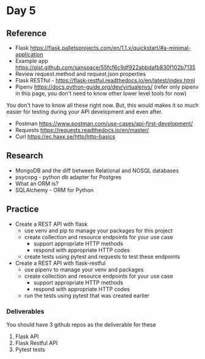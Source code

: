 # Day 5

## Reference

  - Flask https://flask.palletsprojects.com/en/1.1.x/quickstart/#a-minimal-application
  - Example app https://gist.github.com/sanspace/55fcf6c9df922abbdafb830f102b7135
  - Review request.method and request.json properties
  - Flask RESTful - https://flask-restful.readthedocs.io/en/latest/index.html
  - Pipenv https://docs.python-guide.org/dev/virtualenvs/ (refer only pipenv in this page, you don't need to know other lower level tools for now)

  You don't have to know all these right now. But, this would makes it so much easier for testing during your API development and even after.

  - Postman https://www.postman.com/use-cases/api-first-development/
  - Requests https://requests.readthedocs.io/en/master/
  - Curl https://ec.haxx.se/http/http-basics

## Research

  - MongoDB and the diff between Relational and NOSQL databases
  - psycopg - python db adapter for Postgres
  - What an ORM is?
  - SQLAlchemy - ORM for Python

## Practice

  - Create a REST API with flask
    - use venv and pip to manage your packages for this project
    - create collection and resource endpoints for your use case
      - support appropriate HTTP methods
      - respond with appropriate HTTP codes
    - create tests using pytest and requests to test these endpoints
  - Create a REST API with flask-restful
    - use pipenv to manage your venv and packages
    - create collection and resource endpoints for your use case
      - support appropriate HTTP methods
      - respond with appropriate HTTP codes
    - run the tests using pytest that was created earlier

### Deliverables

You should have 3 github repos as the deliverable for these

  1. Flask API
  2. Flask Restful API
  3. Pytest tests
